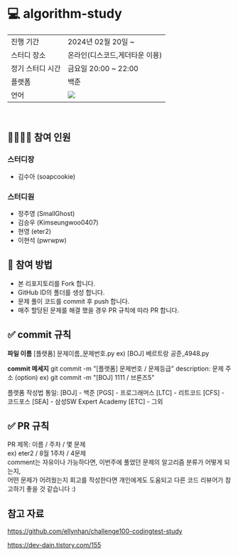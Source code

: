 # 💻 algorithm-study  

<table>
    <tr>
        <td> 진행 기간
        <td> 2024년 02월 20일 ~
    </tr>
    <tr>
        <td> 스터디 장소
        <td> 온라인(디스코드,게더타운 이용)
    </tr>
    <tr>
        <td> 정기 스터디 시간
        <td> 금요일 20:00 ~ 22:00
    </tr>
    <tr>
        <td> 플랫폼
        <td> 백준
    </tr>
    <tr>
        <td> 언어
        <td> <img src ="https://camo.githubusercontent.com/55e4079e69ec5d8246620ecff24ed093877ab0f9011e71d8dec0a2c460c886ab/68747470733a2f2f696d672e736869656c64732e696f2f62616467652f507974686f6e2d3337373641423f7374796c653d666f722d7468652d6261646765266c6f676f3d707974686f6e266c6f676f436f6c6f723d7768697465">
    </tr>
</table>

<br/>

## 👨‍👨‍👦‍👦 참여 인원
### 스터디장
+ 김수아 (soapcookie)
### 스터디원
+ 정주영 (SmallGhost)
+ 김승우 (Kimseungwoo0407)
+ 현영 (eter2)
+ 이현석 (pwrwpw)

## 📗 참여 방법
+ 본 리포지토리를 Fork 합니다.
+ GitHub ID의 폴더를 생성 합니다.
+ 문제 풀이 코드를 commit 후 push 합니다.
+ 매주 할당된 문제를 해결 했을 경우 PR 규칙에 따라 PR 합니다.

## ✅ commit 규칙  
**파일 이름** [플랫폼] 문제이름_문제번호.py
ex) [BOJ] 베르트랑 공준_4948.py

**commit 메세지** git commit -m "[플랫폼] 문제번호 / 문제등급"
description: 문제 주소 (option)
ex) git commit -m "[BOJ] 1111 / 브론즈5"

플랫폼 작성법 통일:
[BOJ] - 백준
[PGS] - 프로그래머스
[LTC] - 리트코드
[CFS] - 코드포스
[SEA] - 삼성SW Expert Academy
[ETC] - 그외

## ✅ PR 규칙  
PR 제목: 이름 / 주차 / 몇 문제  
ex) eter2 / 8월 1주차 / 4문제  
comment는 자유이나 가능하다면, 이번주에 풀었던 문제의 알고리즘 분류가 어떻게 되는지,  
어떤 문제가 어려웠는지 회고를 작성한다면 개인에게도 도움되고 다른 코드 리뷰어가 참고하기 좋을 것 같습니다 :)

## 참고 자료
https://github.com/ellynhan/challenge100-codingtest-study

https://dev-dain.tistory.com/155
